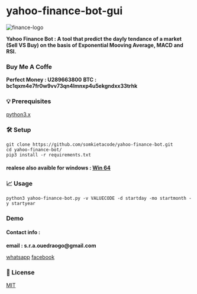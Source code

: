 # yahoo-finance-bot-gui


![finance-logo](yahoofbot.png)

__Yahoo Finance Bot : A tool that predict the dayly tendance of a market (Sell VS Buy) on the basis of Exponential Mooving Average, MACD and RSI.__

### Buy Me A Coffe

__Perfect Money : U289663800__
__BTC : bc1qxm4e7fr0w9vv73qn4lmnxp4u5ekgndxx33trhk__

### 💡 Prerequisites

[python3.x](https://www.python.org/)

### 🛠️ Setup

```
git clone https://github.com/somkietacode/yahoo-finance-bot.git
cd yahoo-finance-bot/
pip3 install -r requirements.txt
```

#### realese also avaible for windows : [Win 64](https://github.com/somkietacode/yahoo-finance-bot/releases/download/v2.0.1/YAHOOFINANCEBOT.zip)

### 📈 Usage

```
python3 yahoo-finance-bot.py -v VALUECODE -d startday -mo startmonth -y startyear

```

### Demo

#### Contact info :

__email : s.r.a.ouedraogo@gmail.com__

[whatsapp](https://wa.me/+22672587871)
[facebook](https://www.facebook.com/globalanalysistech)

### 📝 License

[MIT](https://opensource.org/licenses/MIT)
